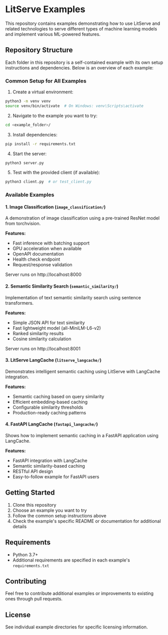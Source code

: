 # LitServe Examples

This repository contains examples demonstrating how to use LitServe and related technologies to serve different types of machine learning models and implement various ML-powered features.

## Repository Structure

Each folder in this repository is a self-contained example with its own setup instructions and dependencies. Below is an overview of each example:

### Common Setup for All Examples

1. Create a virtual environment:
```bash
python3 -m venv venv
source venv/bin/activate  # On Windows: venv\Scripts\activate
```

2. Navigate to the example you want to try:
```bash
cd <example_folder>/
```

3. Install dependencies:
```bash
pip install -r requirements.txt
```

4. Start the server:
```bash
python3 server.py
```

5. Test with the provided client (if available):
```bash
python3 client.py  # or test_client.py
```

### Available Examples

#### 1. Image Classification (`image_classification/`)
A demonstration of image classification using a pre-trained ResNet model from torchvision.

**Features:**
- Fast inference with batching support
- GPU acceleration when available
- OpenAPI documentation
- Health check endpoint
- Request/response validation

Server runs on http://localhost:8000

#### 2. Semantic Similarity Search (`semantic_similarity/`)
Implementation of text semantic similarity search using sentence transformers.

**Features:**
- Simple JSON API for text similarity
- Fast lightweight model (all-MiniLM-L6-v2)
- Ranked similarity results
- Cosine similarity calculation

Server runs on http://localhost:8001

#### 3. LitServe LangCache (`litserve_langcache/`)
Demonstrates intelligent semantic caching using LitServe with LangCache integration.

**Features:**
- Semantic caching based on query similarity
- Efficient embedding-based caching
- Configurable similarity thresholds
- Production-ready caching patterns

#### 4. FastAPI LangCache (`fastapi_langcache/`)
Shows how to implement semantic caching in a FastAPI application using LangCache.

**Features:**
- FastAPI integration with LangCache
- Semantic similarity-based caching
- RESTful API design
- Easy-to-follow example for FastAPI users

## Getting Started

1. Clone this repository
2. Choose an example you want to try
3. Follow the common setup instructions above
4. Check the example's specific README or documentation for additional details

## Requirements

- Python 3.7+
- Additional requirements are specified in each example's `requirements.txt`

## Contributing

Feel free to contribute additional examples or improvements to existing ones through pull requests.

## License

See individual example directories for specific licensing information.